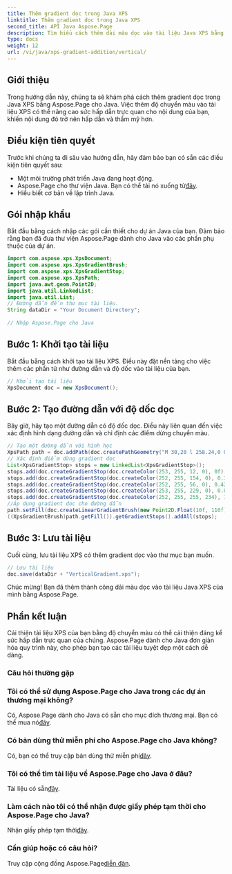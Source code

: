 ```yaml
---
title: Thêm gradient dọc trong Java XPS
linktitle: Thêm gradient dọc trong Java XPS
second_title: API Java Aspose.Page
description: Tìm hiểu cách thêm dải màu dọc vào tài liệu Java XPS bằng Aspose.Page. Tăng cường sự hấp dẫn thị giác một cách dễ dàng. Hướng dẫn từng bước bên trong.
type: docs
weight: 12
url: /vi/java/xps-gradient-addition/vertical/
---
```

## Giới thiệu
Trong hướng dẫn này, chúng ta sẽ khám phá cách thêm gradient dọc trong Java XPS bằng Aspose.Page cho Java. Việc thêm độ chuyển màu vào tài liệu XPS có thể nâng cao sức hấp dẫn trực quan cho nội dung của bạn, khiến nội dung đó trở nên hấp dẫn và thẩm mỹ hơn.
## Điều kiện tiên quyết
Trước khi chúng ta đi sâu vào hướng dẫn, hãy đảm bảo bạn có sẵn các điều kiện tiên quyết sau:
- Một môi trường phát triển Java đang hoạt động.
-  Aspose.Page cho thư viện Java. Bạn có thể tải nó xuống từ[đây](https://releases.aspose.com/page/java/).
- Hiểu biết cơ bản về lập trình Java.
## Gói nhập khẩu
Bắt đầu bằng cách nhập các gói cần thiết cho dự án Java của bạn. Đảm bảo rằng bạn đã đưa thư viện Aspose.Page dành cho Java vào các phần phụ thuộc của dự án.
```java
import com.aspose.xps.XpsDocument;
import com.aspose.xps.XpsGradientBrush;
import com.aspose.xps.XpsGradientStop;
import com.aspose.xps.XpsPath;
import java.awt.geom.Point2D;
import java.util.LinkedList;
import java.util.List;
// Đường dẫn đến thư mục tài liệu.
String dataDir = "Your Document Directory";
        
// Nhập Aspose.Page cho Java
```
## Bước 1: Khởi tạo tài liệu
Bắt đầu bằng cách khởi tạo tài liệu XPS. Điều này đặt nền tảng cho việc thêm các phần tử như đường dẫn và độ dốc vào tài liệu của bạn.
```java
// Khởi tạo tài liệu
XpsDocument doc = new XpsDocument();
```
## Bước 2: Tạo đường dẫn với độ dốc dọc
Bây giờ, hãy tạo một đường dẫn có độ dốc dọc. Điều này liên quan đến việc xác định hình dạng đường dẫn và chỉ định các điểm dừng chuyển màu.
```java
// Tạo một đường dẫn với hình học
XpsPath path = doc.addPath(doc.createPathGeometry("M 30,20 l 258.24,0 0,56.64 -258.24,0 Z"));
// Xác định điểm dừng gradient dọc
List<XpsGradientStop> stops = new LinkedList<XpsGradientStop>();
stops.add(doc.createGradientStop(doc.createColor(253, 255, 12, 0), 0f));
stops.add(doc.createGradientStop(doc.createColor(252, 255, 154, 0), 0.359375f));
stops.add(doc.createGradientStop(doc.createColor(252, 255, 56, 0), 0.424805f));
stops.add(doc.createGradientStop(doc.createColor(253, 255, 229, 0), 0.879883f));
stops.add(doc.createGradientStop(doc.createColor(252, 255, 255, 234), 1f));
//Áp dụng gradient dọc cho đường dẫn
path.setFill(doc.createLinearGradientBrush(new Point2D.Float(10f, 110f), new Point2D.Float(10f, 200f)));
((XpsGradientBrush)path.getFill()).getGradientStops().addAll(stops);
```
## Bước 3: Lưu tài liệu
Cuối cùng, lưu tài liệu XPS có thêm gradient dọc vào thư mục bạn muốn.
```java
// Lưu tài liệu
doc.save(dataDir + "VerticalGradient.xps");
```
Chúc mừng! Bạn đã thêm thành công dải màu dọc vào tài liệu Java XPS của mình bằng Aspose.Page.
## Phần kết luận
Cải thiện tài liệu XPS của bạn bằng độ chuyển màu có thể cải thiện đáng kể sức hấp dẫn trực quan của chúng. Aspose.Page dành cho Java đơn giản hóa quy trình này, cho phép bạn tạo các tài liệu tuyệt đẹp một cách dễ dàng.

### Câu hỏi thường gặp
### Tôi có thể sử dụng Aspose.Page cho Java trong các dự án thương mại không?
 Có, Aspose.Page dành cho Java có sẵn cho mục đích thương mại. Bạn có thể mua nó[đây](https://purchase.aspose.com/buy).
### Có bản dùng thử miễn phí cho Aspose.Page cho Java không?
 Có, bạn có thể truy cập bản dùng thử miễn phí[đây](https://releases.aspose.com/).
### Tôi có thể tìm tài liệu về Aspose.Page cho Java ở đâu?
 Tài liệu có sẵn[đây](https://reference.aspose.com/page/java/).
### Làm cách nào tôi có thể nhận được giấy phép tạm thời cho Aspose.Page cho Java?
 Nhận giấy phép tạm thời[đây](https://purchase.aspose.com/temporary-license/).
### Cần giúp hoặc có câu hỏi?
 Truy cập cộng đồng Aspose.Page[diễn đàn](https://forum.aspose.com/c/page/39).